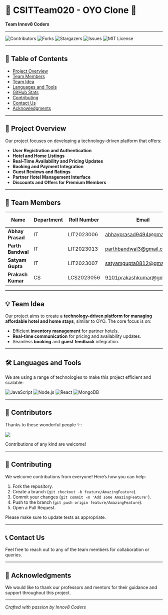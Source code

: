 # 🏨 CSITTeam020 - OYO Clone 🏨

**Team Innov8 Coders**

---

![Contributors](https://img.shields.io/github/contributors/IIITLucknowSWEngg/CSITTeam020)
![Forks](https://img.shields.io/github/forks/IIITLucknowSWEngg/CSITTeam020?style=social)
![Stargazers](https://img.shields.io/github/stars/IIITLucknowSWEngg/CSITTeam020?style=social)
![Issues](https://img.shields.io/github/issues/IIITLucknowSWEngg/CSITTeam020)
![MIT License](https://img.shields.io/github/license/IIITLucknowSWEngg/CSITTeam020)

---

## 🧭 Table of Contents

- [Project Overview](#project-overview)
- [Team Members](#team-members)
- [Team Idea](#team-idea)
- [Languages and Tools](#languages-and-tools)
- [GitHub Stats](#github-stats)
- [Contributing](#contributing)
- [Contact Us](#contact-us)
- [Acknowledgments](#acknowledgments)

---

## 📌 Project Overview

Our project focuses on developing a technology-driven platform that offers:

- **User Registration and Authentication**
- **Hotel and Home Listings**
- **Real-Time Availability and Pricing Updates**
- **Booking and Payment Integration**
- **Guest Reviews and Ratings**
- **Partner Hotel Management Interface**
- **Discounts and Offers for Premium Members**

---

## 👥 Team Members

| **Name**            | **Department** | **Roll Number** | **Email**                          | **GitHub Username**                |
|---------------------|----------------|-----------------|------------------------------------|------------------------------------|
| **Abhay Prasad**     | IT             | LIT2023006      | abhayprasad9494@gmail.com          | [abhay9494](https://github.com/abhay9494) |
| **Parth Bandwal**    | IT             | LIT2023013      | parthbandwal3@gmail.com            | [parrth20](https://github.com/parrth20)   |
| **Satyam Gupta**     | IT             | LIT2023007      | satyamgupta0812@gmail.com          | [satyamgupta08](https://github.com/satyamgupta08) |
| **Prakash Kumar**    | CS             | LCS2023056      | 9101prakashkumar@gmail.com         | [Prakashkumar88](https://github.com/Prakashkumar88) |

---

## 💡 Team Idea

Our project aims to create a **technology-driven platform for managing affordable hotel and home stays**, similar to OYO. The core focus is on:

- Efficient **inventory management** for partner hotels.
- **Real-time communication** for pricing and availability updates.
- Seamless **booking** and **guest feedback** integration.

---

## 🛠️ Languages and Tools

We are using a range of technologies to make this project efficient and scalable:

![JavaScript](https://img.shields.io/badge/JavaScript-%23323330.svg?style=for-the-badge&logo=javascript&logoColor=%23F7DF1E)
![Node.js](https://img.shields.io/badge/Node.js-43853D?style=for-the-badge&logo=node.js&logoColor=white)
![React](https://img.shields.io/badge/React-%2320232a.svg?style=for-the-badge&logo=react&logoColor=%2361DAFB)
![MongoDB](https://img.shields.io/badge/MongoDB-%2347A248.svg?style=for-the-badge&logo=mongodb&logoColor=white)

---
<!--
## 📊 GitHub Stats

![Top Langs](https://github-readme-stats.vercel.app/api/top-langs/?username=IIITLucknowSWEngg&repo=CSITTeam020&layout=compact)
![GitHub Repo stars](https://img.shields.io/github/stars/IIITLucknowSWEngg/CSITTeam020?style=social)
![GitHub forks](https://img.shields.io/github/forks/IIITLucknowSWEngg/CSITTeam020?style=social)

---
-->

## 👥 Contributors

Thanks to these wonderful people ✨:

<a href="https://github.com/IIITLucknowSWEngg/CSITTeam020/graphs/contributors">
  <img src="https://contrib.rocks/image?repo=IIITLucknowSWEngg/CSITTeam020" />
</a>

Contributions of any kind are welcome!

---

## 🤝 Contributing

We welcome contributions from everyone! Here’s how you can help:

1. Fork the repository.
2. Create a branch (`git checkout -b feature/AmazingFeature`).
3. Commit your changes (`git commit -m 'Add some AmazingFeature'`).
4. Push to the branch (`git push origin feature/AmazingFeature`).
5. Open a Pull Request.

Please make sure to update tests as appropriate.

---

## 📞 Contact Us

Feel free to reach out to any of the team members for collaboration or queries.

---

## 🎉 Acknowledgments

We would like to thank our professors and mentors for their guidance and support throughout this project.

---

*Crafted with passion by Innov8 Coders* 
